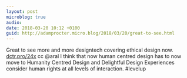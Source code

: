 ```yaml
---
layout: post
microblog: true
audio: 
date: 2018-03-20 10:12 +0100
guid: http://adamprocter.micro.blog/2018/03/20/great-to-see.html
---
```

Great to see more and more designtech covering ethical design now. [dctr.pro/24x](http://dctr.pro/24x) cc @aral I think that now human centred design has to now move to Humanity Centred Design and Delightful Design Experiences consider human rights at all levels of interaction. #levelup
